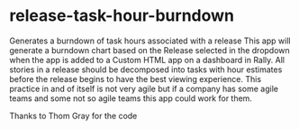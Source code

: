 # release-task-hour-burndown
Generates a burndown of task hours associated with a release
This app will generate a burndown chart based on the Release selected in the dropdown when the app is added to a Custom HTML app on a dashboard in Rally.  All stories in a release should be decomposed into tasks with hour estimates before the release begins to have the best viewing experience.  This practice in and of itself is not very agile but if a company has some agile teams and some not so agile teams this app could work for them.

Thanks to Thom Gray for the code
